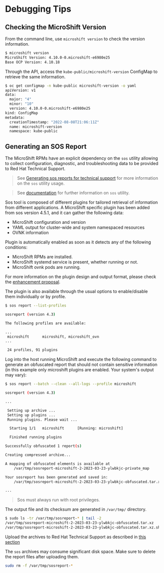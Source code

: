 # Debugging Tips

## Checking the MicroShift Version

From the command line, use `microshift version` to check the version
information.

```bash
$ microshift version
MicroShift Version: 4.10.0-0.microshift-e6980e25
Base OCP Version: 4.10.18
```

Through the API, access the `kube-public/microshift-version` ConfigMap
to retrieve the same information.

```bash
$ oc get configmap -n kube-public microshift-version -o yaml
apiVersion: v1
data:
  major: "4"
  minor: "10"
  version: 4.10.0-0.microshift-e6980e25
kind: ConfigMap
metadata:
  creationTimestamp: "2022-08-08T21:06:11Z"
  name: microshift-version
  namespace: kube-public
```

## Generating an SOS Report

The MicroShift RPMs have an explicit dependency on the `sos` utility allowing to collect
configuration, diagnostic, and troubleshooting data to be provided to Red Hat Technical Support.

> See [Generating sos reports for technical support](https://access.redhat.com/documentation/en-us/red_hat_enterprise_linux/9/html/getting_the_most_from_your_support_experience/generating-an-sos-report-for-technical-support_getting-the-most-from-your-support-experience) for more information on the `sos` utility usage.

> See [documentation](https://github.com/sosreport/sos) for further information on `sos` utility.

Sos tool is composed of different plugins for tailored retrieval of information from different applications.
A MicroShift specific plugin has been added from sos version 4.5.1, and it can gather the following data:
* MicroShift configuration and version
* YAML output for cluster-wide and system namespaced resources
* OVNK information

Plugin is automatically enabled as soon as it detects any of the following conditions:
* MicroShift RPMs are installed.
* MicroShift systemd service is present, whether running or not.
* MicroShift ovnk pods are running.

For more information on the plugin design and output format, please check the [enhancement proposal](https://github.com/openshift/enhancements/blob/master/enhancements/microshift/microshift-supportability-tools.md).

The plugin is also available through the usual options to enable/disable them individually or by profile.
```bash
$ sos report --list-profiles

sosreport (version 4.3)

The following profiles are available:

...
 microshift      microshift, microshift_ovn
...

 24 profiles, 91 plugins
```

Log into the host running MicroShift and execute the following command to generate an obfuscated
report that should not contain sensitive information (in this example only microshift plugins are
enabled. Your system's output may vary):
```bash
$ sos report --batch --clean --all-logs --profile microshift

sosreport (version 4.3)

...

 Setting up archive ...
 Setting up plugins ...
 Running plugins. Please wait ...

  Starting 1/1   microshift      [Running: microshift]

  Finished running plugins

Successfully obfuscated 1 report(s)

Creating compressed archive...

A mapping of obfuscated elements is available at
	/var/tmp/sosreport-microshift-2-2023-03-23-ylwbkjc-private_map

Your sosreport has been generated and saved in:
	/var/tmp/sosreport-microshift-2-2023-03-23-ylwbkjc-obfuscated.tar.xz

...
```
> Sos must always run with root privileges.

The output file and its checksum are generated in `/var/tmp/` directory.
```bash
$ sudo ls -tr /var/tmp/sosreport-* | tail -2
/var/tmp/sosreport-microshift-2-2023-03-23-ylwbkjc-obfuscated.tar.xz
/var/tmp/sosreport-microshift-2-2023-03-23-ylwbkjc-obfuscated.tar.xz.sha256
```

Upload the archives to Red Hat Technical Support as described in [this section](https://access.redhat.com/documentation/en-us/red_hat_enterprise_linux/8/html-single/generating_sos_reports_for_technical_support/index#methods-for-providing-an-sos-report-to-red-hat-technical-support_generating-an-sosreport-for-technical-support)

The `sos` archives may consume significant disk space. Make sure to delete the report files after uploading them.

```bash
sudo rm -f /var/tmp/sosreport-*
```
